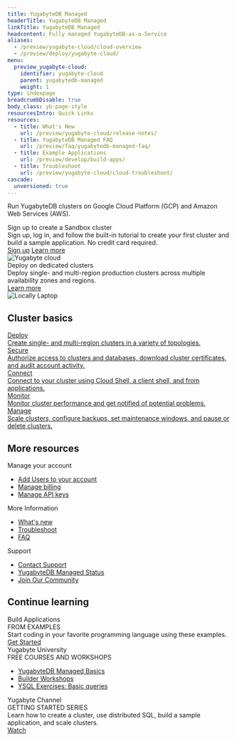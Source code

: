 ```yaml
---
title: YugabyteDB Managed
headerTitle: YugabyteDB Managed
linkTitle: YugabyteDB Managed
headcontent: Fully managed YugabyteDB-as-a-Service
aliases:
  - /preview/yugabyte-cloud/cloud-overview
  - /preview/deploy/yugabyte-cloud/
menu:
  preview_yugabyte-cloud:
    identifier: yugabyte-cloud
    parent: yugabytedb-managed
    weight: 1
type: indexpage
breadcrumbDisable: true
body_class: yb-page-style
resourcesIntro: Quick Links
resources:
  - title: What's New
    url: /preview/yugabyte-cloud/release-notes/
  - title: YugabyteDB Managed FAQ
    url: /preview/faq/yugabytedb-managed-faq/
  - title: Example Applications
    url: /preview/develop/build-apps/
  - title: Troubleshoot
    url: /preview/yugabyte-cloud/cloud-troubleshoot/
cascade:
  unversioned: true
---
```


Run YugabyteDB clusters on Google Cloud Platform (GCP) and Amazon Web Services (AWS).

<div class="row cloud-laptop">
  <div class="col-12 col-md-12 col-lg-6">
    <div class="border two-side">
      <div class="body">
        <div class="box-top">
          <span>Sign up to create a Sandbox cluster</span>
        </div>
        <div class="body-content">Sign up, log in, and follow the built-in tutorial to create your first cluster and build a sample application. No credit card required.</div>
        <a class="text-link" target="_blank" href="https://cloud.yugabyte.com/signup?utm_medium=direct&utm_source=docs&utm_campaign=YBM_signup" title="Sign Up">Sign up</a>
        <a class="text-link" href="cloud-quickstart/" title="Learn more">Learn more</a>
      </div>
      <div class="image">
        <img class="icon" src="/images/homepage/yugabyte-in-cloud.png" alt="Yugabyte cloud" title="Yugabyte cloud" aria-hidden="true">
      </div>
    </div>
  </div>
  <div class="col-12 col-md-12 col-lg-6">
    <div class="border two-side">
      <div class="body">
        <div class="box-top">
          <span>Deploy on dedicated clusters</span>
        </div>
        <div class="body-content">Deploy single- and multi-region production clusters across multiple availability zones and regions.</div>
        <a class="text-link" href="cloud-basics/" title="Learn more">Learn more</a>
      </div>
      <div class="image">
        <img class="icon" src="/images/homepage/locally-laptop.png" alt="Locally Laptop" title="Locally Laptop" aria-hidden="true">
      </div>
    </div>
  </div>
</div>

<div class="three-box-row">
  <div class="row">
    <h2 class="col-12">Cluster basics</h2>
    <div class="col-12 col-md-6 col-lg-4">
      <a href="cloud-basics/" title="Deploy">
        <div class="box border">
          <div class="other-content">
            <div class="heading">Deploy</div>
            <div class="detail-copy">Create single- and multi-region clusters in a variety of topologies.</div>
          </div>
        </div>
      </a>
    </div>
    <div class="col-12 col-md-6 col-lg-4">
      <a href="cloud-secure-clusters/" title="Secure">
        <div class="box border">
          <div class="other-content">
            <div class="heading">Secure</div>
            <div class="detail-copy">Authorize access to clusters and databases, download cluster certificates, and audit account activity.</div>
          </div>
        </div>
      </a>
    </div>
    <div class="col-12 col-md-6 col-lg-4">
      <a href="cloud-connect/" title="Connect">
        <div class="box border">
          <div class="other-content">
            <div class="heading">Connect</div>
            <div class="detail-copy">Connect to your cluster using Cloud Shell, a client shell, and from applications.</div>
          </div>
        </div>
      </a>
    </div>
    <div class="col-12 col-md-6 col-lg-4">
      <a href="cloud-monitor/" title="Monitor">
        <div class="box border">
          <div class="other-content">
            <div class="heading">Monitor</div>
            <div class="detail-copy">Monitor cluster performance and get notified of potential problems.</div>
          </div>
        </div>
      </a>
    </div>
    <div class="col-12 col-md-6 col-lg-4">
      <a href="cloud-clusters/" title="Manage">
        <div class="box border">
          <div class="other-content">
            <div class="heading">Manage</div>
            <div class="detail-copy">Scale clusters, configure backups, set maintenance windows, and pause or delete clusters.</div>
          </div>
        </div>
      </a>
    </div>
  </div>
</div>
<div class="three-box-row">
  <div class="row">
    <h2 class="col-12">More resources</h2>
    <div class="col-12 col-md-6 col-lg-4">
      <div class="box border two-side-">
        <div class="other-content">
          <div class="heading">Manage your account</div>
          <ul>
            <li><a class="text-link" href="cloud-admin/manage-access/" title="Add Users">Add Users to your account</a></li>
            <li><a class="text-link" href="cloud-admin/cloud-billing-profile/" title="Manage Billing">Manage billing</a></li>
            <li><a class="text-link" href="cloud-admin/cloud-admin-apikeys/" title="Manage API keys">Manage API keys</a></li>
          </ul>
        </div>
      </div>
    </div>
    <div class="col-12 col-md-6 col-lg-4">
      <div class="box border two-side-">
        <div class="other-content">
          <div class="heading">More Information</div>
          <ul>
            <li><a class="text-link" href="release-notes/" title="Whats new">What's new</a></li>
            <li><a class="text-link" href="cloud-troubleshoot/" title="Troubleshoot">Troubleshoot</a></li>
            <li><a class="text-link" href="../faq/yugabytedb-managed-faq/" title="FAQ">FAQ</a></li>
          </ul>
        </div>
      </div>
    </div>
    <div class="col-12 col-md-6 col-lg-4">
      <div class="box border two-side-">
        <div class="other-content">
          <div class="heading">Support</div>
          <ul>
            <li><a class="text-link" target="_blank" href="https://support.yugabyte.com/hc/en-us/requests/new?ticket_form_id=360003113431" title="Contact Support">Contact Support</a></li>
            <li><a class="text-link" target="_blank" href="https://status.yugabyte.cloud/" title="YugabyteDB Managed Status">YugabyteDB Managed Status</a></li>
            <li><a class="text-link" target="_blank" href="https://communityinviter.com/apps/yugabyte-db/register" title="Join Our Community">Join Our Community</a></li>
          </ul>
        </div>
      </div>
    </div>
  </div>
</div>
<div class="three-box-row">
  <div class="row">
    <h2 class="col-12">Continue learning</h2>
    <div class="col-12 col-md-6 col-lg-4">
      <div class="box border two-side-">
        <div class="other-content">
          <div class="heading">Build Applications</div>
          <div class="tag-line">FROM EXAMPLES</div>
          <div class="detail-copy">Start coding in your favorite programming language using these examples.</div>
          <a class="text-link" href="../develop/build-apps/" title="Get Started">Get Started</a>
        </div>
      </div>
    </div>
    <div class="col-12 col-md-6 col-lg-4">
      <div class="box border two-side-">
        <div class="other-content">
          <div class="heading">Yugabyte University</div>
          <div class="tag-line">FREE COURSES AND WORKSHOPS</div>
          <ul>
            <li><a class="text-link" target="_blank" href="https://university.yugabyte.com/courses/yugabytedb-managed-basics" title="Course 1" target="_blank" rel="noopener">YugabyteDB Managed Basics</a></li>
            <li><a class="text-link" target="_blank" href="https://university.yugabyte.com/collections/builder-workshop" title="Course 2" target="_blank" rel="noopener">Builder Workshops</a></li>
            <li><a class="text-link" target="_blank" href="https://university.yugabyte.com/courses/ysql-exercises-simple-queries" title="Course 3" target="_blank" rel="noopener">YSQL Exercises: Basic queries</a></li>
          </ul>
        </div>
      </div>
    </div>
    <div class="col-12 col-md-6 col-lg-4">
      <div class="box border two-side-">
        <div class="other-content">
          <div class="heading">Yugabyte Channel</div>
          <div class="tag-line">GETTING STARTED SERIES</div>
          <div class="detail-copy">Learn how to create a cluster, use distributed SQL, build a sample application, and scale clusters.</div>
          <a class="text-link" target="_blank" href="https://www.youtube.com/playlist?list=PL8Z3vt4qJTkJqisBVRDi6GAy8rhVo1xjc" title="Watch">Watch</a>
        </div>
      </div>
    </div>
  </div>
</div>
